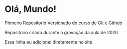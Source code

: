 # Olá, Mundo!
 Primeiro Repositorio Versionado do curso de Git e Github

Repositório criado durante a gravação da aula de 2020

Essa linha eu adicionei diretamente no site
